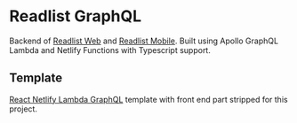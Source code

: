 # Readlist GraphQL

Backend of [Readlist Web](https://github.com/gagahpangeran/readlist-web/) and
[Readlist Mobile](https://github.com/gagahpangeran/readlist/). Built using
Apollo GraphQL Lambda and Netlify Functions with Typescript support.

## Template

[React Netlify Lambda GraphQL](https://github.com/gagahpangeran/react-netlify-lambda-graphql/)
template with front end part stripped for this project.
